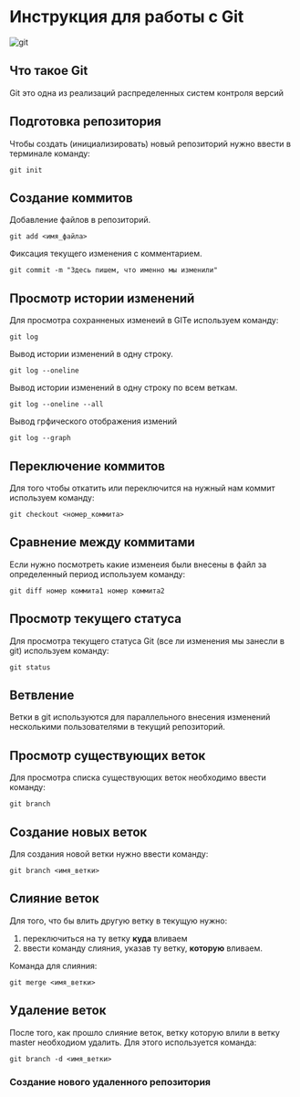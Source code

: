 # **Инструкция для работы с Git**

![git](git!.png)

## Что такое Git

Git это одна из реализаций распределенных систем контроля версий

## Подготовка репозитория

Чтобы создать (инициализировать) новый репозиторий нужно ввести в терминале команду:

    git init

## Создание коммитов 

Добавление файлов в репозиторий.

    git add <имя_файла>

Фиксация текущего изменения с комментарием. 

    git commit -m "Здесь пишем, что именно мы изменили"


## Просмотр истории изменений
Для просмотра сохранненых изменеий в GITe используем команду:

    git log

Вывод истории изменений в одну строку.

    git log --oneline

Вывод истории изменений в одну строку по всем веткам.

    git log --oneline --all

Вывод грфического отображения измений

    git log --graph

## Переключение коммитов 

Для того чтобы откатить или переключится на нужный нам коммит используем команду:

    git checkout <номер_коммита>

## Сравнение между коммитами

Если нужно посмотреть какие изменеия были внесены в файл за определенный период используем команду:

    git diff номер коммита1 номер коммита2 

## Просмотр текущего статуса

Для просмотра текущего статуса Git (все ли изменения мы занесли в git) используем команду:

    git status

## Ветвление

Ветки в git используются для параллельного внесения изменений несколькими пользователями в текущий репозиторий. 

## Просмотр существующих веток

Для просмотра списка существующих веток необходимо ввести команду:

    git branch

## Создание новых веток

Для создания новой ветки нужно ввести команду:

    git branch <имя_ветки>

## Слияние веток

Для того, что бы влить другую ветку в текущую нужно:
1. переключиться на ту ветку **куда** вливаем 
2. ввести команду слияния, указав ту ветку, **которую** вливаем.

Команда для слияния:

    git merge <имя_ветки>

## Удаление веток

После того, как прошло слияние веток, ветку которую влили в ветку master необходиом удалить. Для этого используется команда:

    git branch -d <имя_ветки>

### Создание нового удаленного репозитория